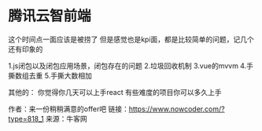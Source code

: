 # 腾讯云智前端

这个时间点一面应该是被捞了
但是感觉也是kpi面，都是比较简单的问题，记几个还有印象的

1.js闭包以及闭包应用场景，闭包存在的问题
2.垃圾回收机制
3.vue的mvvm
4.手撕数组去重
5.手撕大数相加

其他的：
你觉得你几天可以上手react
有些难度的项目你可以多久上手



作者：来一份稍稍满意的offer吧
链接：https://www.nowcoder.com/?type=818_1
来源：牛客网